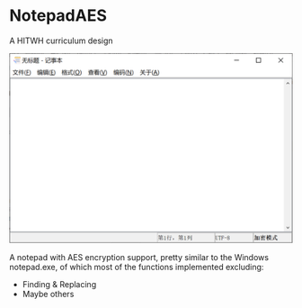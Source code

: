 # NotepadAES

A HITWH curriculum design

![图片](img/notepad.png)

A notepad with AES encryption support, pretty similar to the Windows notepad.exe, of which most of the functions implemented excluding:

- Finding & Replacing
- Maybe others